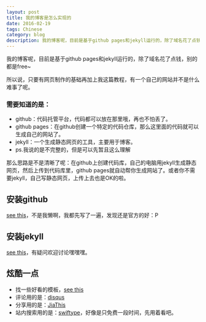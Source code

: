```yaml
---
layout: post
title: 我的博客是怎么实现的
date: 2016-02-19
tags: Chinese
category: blog
description: 我的博客呢，目前是基于github pages和jekyll运行的，除了域名花了点钱，别的都是free~
---
```


我的博客呢，目前是基于github pages和jekyll运行的，除了域名花了点钱，别的都是free~

所以说，只要有网页制作的基础再加上我这篇教程，有一个自己的网站并不是什么难事了呢。

### 需要知道的是：

* github：代码托管平台，代码都可以放在那里哦，再也不怕丢了。
* github pages：在github创建一个特定的代码仓库，那么这里面的代码就可以生成自己的网站了。
* jekyll：一个生成静态网页的工具，主要用于博客。
* ps.我说的是不完整的，但是可以先暂且这么理解

那么思路是不是清晰了呢：在github上创建代码库，自己的电脑用jekyll生成静态网页，然后上传到代码库里，github pages就自动帮你生成网站了。或者你不需要jekyll，自己写静态网页，上传上去也是OK的啦。

安装github
----------------------

[see this](https://pages.github.com/)，不是我懒啊，我都先写了一遍，发现还是官方的好：P

安装jekyll
----------

[see this](http://jekyll-windows.juthilo.com/1-ruby-and-devkit/)，有疑问欢迎讨论嘿嘿嘿。

炫酷一点
--------

* 找一些好看的模板，[see this](http://jekyllthemes.org/)
* 评论用的是：[disqus](https://disqus.com/)
* 分享用的是：[JiaThis](http://www.jiathis.com/)
* 站内搜索用的是：[swiftype](https://swiftype.com/)，好像是只免费一段时间，先用着看吧。